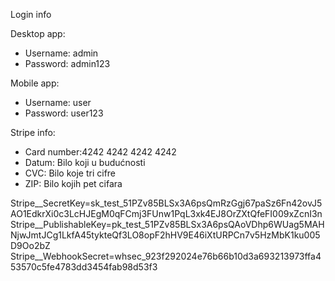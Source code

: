 Login info

Desktop app:
 - Username: admin
 - Password: admin123

Mobile app:
  - Username: user
  - Password: user123

Stripe info:
 - Card number:4242 4242 4242 4242
 - Datum: Bilo koji u budućnosti
 - CVC: Bilo koje tri cifre
 - ZIP: Bilo kojih pet cifara

Stripe__SecretKey=sk_test_51PZv85BLSx3A6psQmRzGgj67paSz6Fn42ovJ5AO1EdkrXi0c3LcHJEgM0qFCmj3FUnw1PqL3xk4EJ8OrZXtQfeFI009xZcnI3n
Stripe__PublishableKey=pk_test_51PZv85BLSx3A6psQAoVDhp6WUag5MAHNjwJmtJCg1LkfA45tykteQf3LO8opF2hHV9E46iXtURPCn7v5HzMbK1ku005D9Oo2bZ
Stripe__WebhookSecret=whsec_923f292024e76b66b10d3a693213973ffa453570c5fe4783dd3454fab98d53f3
